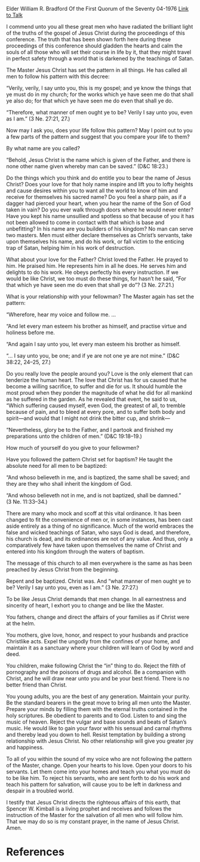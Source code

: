Elder William R. Bradford
Of the First Quorum of the Seventy
04-1976
[Link to Talk](https://www.churchofjesuschrist.org/study/general-conference/1976/04/are-we-following-christs-pattern?lang=eng)

I commend unto you all these great men who have radiated the brilliant light of the truths of the gospel of Jesus Christ during the proceedings of this conference. The truth that has been shown forth here during these proceedings of this conference should gladden the hearts and calm the souls of all those who will set their course in life by it, that they might travel in perfect safety through a world that is darkened by the teachings of Satan.

The Master Jesus Christ has set the pattern in all things. He has called all men to follow his pattern with this decree:

“Verily, verily, I say unto you, this is my gospel; and ye know the things that ye must do in my church; for the works which ye have seen me do that shall ye also do; for that which ye have seen me do even that shall ye do.

“Therefore, what manner of men ought ye to be? Verily I say unto you, even as I am.” (3 Ne. 27:21, 27.)

Now may I ask you, does your life follow this pattern? May I point out to you a few parts of the pattern and suggest that you compare your life to them?

By what name are you called?

“Behold, Jesus Christ is the name which is given of the Father, and there is none other name given whereby man can be saved.” (D&C 18:23.)

Do the things which you think and do entitle you to bear the name of Jesus Christ? Does your love for that holy name inspire and lift you to lofty heights and cause desires within you to want all the world to know of him and receive for themselves his sacred name? Do you feel a sharp pain, as if a dagger had pierced your heart, when you hear the name of the Son of God taken in vain? Do you ever walk through doors where he would never enter? Have you kept his name unsullied and spotless so that because of you it has not been allowed to come in contact with that which is base and unbefitting? In his name are you builders of his kingdom? No man can serve two masters. Men must either declare themselves as Christ’s servants, take upon themselves his name, and do his work, or fall victim to the enticing trap of Satan, helping him in his work of destruction.

What about your love for the Father? Christ loved the Father. He prayed to him. He praised him. He represents him in all he does. He serves him and delights to do his work. He obeys perfectly his every instruction. If we would be like Christ, we too must do these things, for hasn’t he said, “For that which ye have seen me do even that shall ye do”? (3 Ne. 27:21.)



What is your relationship with your fellowman? The Master again has set the pattern:

“Wherefore, hear my voice and follow me. …

“And let every man esteem his brother as himself, and practise virtue and holiness before me.

“And again I say unto you, let every man esteem his brother as himself.

“… I say unto you, be one; and if ye are not one ye are not mine.” (D&C 38:22, 24–25, 27.)

Do you really love the people around you? Love is the only element that can tenderize the human heart. The love that Christ has for us caused that he become a willing sacrifice, to suffer and die for us. It should humble the most proud when they ponder the magnitude of what he did for all mankind as he suffered in the garden. As he revealed that event, he said to us, “Which suffering caused myself, even God, the greatest of all, to tremble because of pain, and to bleed at every pore, and to suffer both body and spirit—and would that I might not drink the bitter cup, and shrink—

“Nevertheless, glory be to the Father, and I partook and finished my preparations unto the children of men.” (D&C 19:18–19.)

How much of yourself do you give to your fellowmen?

Have you followed the pattern Christ set for baptism? He taught the absolute need for all men to be baptized:

“And whoso believeth in me, and is baptized, the same shall be saved; and they are they who shall inherit the kingdom of God.

“And whoso believeth not in me, and is not baptized, shall be damned.” (3 Ne. 11:33–34.)

There are many who mock and scoff at this vital ordinance. It has been changed to fit the convenience of men or, in some instances, has been cast aside entirely as a thing of no significance. Much of the world embraces the false and wicked teachings of Satan, who says God is dead, and therefore, his church is dead, and its ordinances are not of any value. And thus, only a comparatively few have taken upon themselves the name of Christ and entered into his kingdom through the waters of baptism.

The message of this church to all men everywhere is the same as has been preached by Jesus Christ from the beginning.

Repent and be baptized. Christ was. And “what manner of men ought ye to be? Verily I say unto you, even as I am.” (3 Ne. 27:27.)

To be like Jesus Christ demands that men change. In all earnestness and sincerity of heart, I exhort you to change and be like the Master.

You fathers, change and direct the affairs of your families as if Christ were at the helm.

You mothers, give love, honor, and respect to your husbands and practice Christlike acts. Expel the ungodly from the confines of your home, and maintain it as a sanctuary where your children will learn of God by word and deed.

You children, make following Christ the “in” thing to do. Reject the filth of pornography and the poisons of drugs and alcohol. Be a companion with Christ, and he will draw near unto you and be your best friend. There is no better friend than Christ.

You young adults, you are the best of any generation. Maintain your purity. Be the standard bearers in the great move to bring all men unto the Master. Prepare your minds by filling them with the eternal truths contained in the holy scriptures. Be obedient to parents and to God. Listen to and sing the music of heaven. Reject the vulgar and base sounds and beats of Satan’s music. He would like to gain your favor with his sensual and carnal rhythms and thereby lead you down to hell. Resist temptation by building a strong relationship with Jesus Christ. No other relationship will give you greater joy and happiness.

To all of you within the sound of my voice who are not following the pattern of the Master, change. Open your hearts to his love. Open your doors to his servants. Let them come into your homes and teach you what you must do to be like him. To reject his servants, who are sent forth to do his work and teach his pattern for salvation, will cause you to be left in darkness and despair in a troubled world.

I testify that Jesus Christ directs the righteous affairs of this earth, that Spencer W. Kimball is a living prophet and receives and follows the instruction of the Master for the salvation of all men who will follow him. That we may do so is my constant prayer, in the name of Jesus Christ. Amen.

# References
